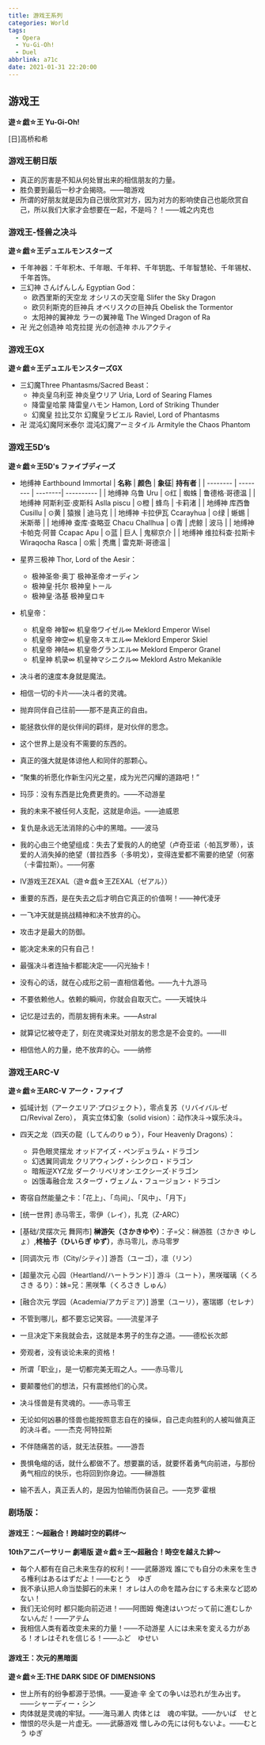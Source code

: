 ```yaml
---
title: 游戏王系列
categories: World
tags:
  - Opera
  - Yu-Gi-Oh!
  - Duel
abbrlink: a71c
date: 2021-01-31 22:20:00
---
```


## 游戏王

**遊☆戯☆王 Yu-Gi-Oh!**

[日]高桥和希

### 游戏王朝日版

+ 真正的厉害是不知从何处冒出来的相信朋友的力量。
+ 胜负要到最后一秒才会揭晓。——暗游戏
+ 所谓的好朋友就是因为自己很欣赏对方，因为对方的影响使自己也能欣赏自己，所以我们大家才会想要在一起，不是吗？！——城之内克也

### 游戏王-怪兽之决斗

**遊☆戯☆王デュエルモンスターズ**

+ 千年神器：千年积木、千年眼、千年秤、千年钥匙、千年智慧轮、千年锡杖、千年首饰。
+ 三幻神 さんげんしん Egyptian God：
  - 欧西里斯的天空龙 オシリスの天空竜  Slifer the Sky Dragon
  - 欧贝利斯克的巨神兵  オベリスクの巨神兵  Obelisk the Tormentor
  - 太阳神的翼神龙 ラーの翼神竜  The Winged Dragon of Ra
+ 卍 光之创造神 哈克拉提 光の创造神 ホルアクティ

### 游戏王GX

**遊☆戯☆王デュエルモンスターズGX**

+ 三幻魔Three Phantasms/Sacred Beast：
  - 神炎皇乌利亚 神炎皇ウリア Uria, Lord of Searing Flames
  - 降雷皇哈蒙 降雷皇ハモン Hamon, Lord of Striking Thunder
  - 幻魔皇 拉比艾尔 幻魔皇ラビエル Raviel, Lord of Phantasms
+ 卍 混沌幻魔阿米泰尔 混沌幻魔アーミタイル Armityle the Chaos Phantom

### 游戏王5D’s

**遊☆戯☆王5D's ファイブディーズ**

+ 地缚神 Earthbound Immortal
| **名称** | **颜色** | **象征**| **持有者** |
| -------- | -------- | --------| ---------- |
| 地缚神 乌鲁  Uru                        | ⊙红 | 蜘蛛 | 鲁德格·哥德温 |
| 地缚神 阿斯利亚·皮斯科  Aslla piscu      | ⊙橙 | 蜂鸟 | 卡莉渚       |
| 地缚神 库西鲁  Cusillu                  | ⊙黄 | 猿猴 | 迪马克        |
| 地缚神 卡拉伊瓦  Ccarayhua              | ⊙绿 | 蜥蜴 | 米斯蒂        |
| 地缚神 查库·查略亚  Chacu Challhua      | ⊙青 | 虎鲸 | 波马          |
| 地缚神 卡帕克·阿普 Ccapac  Apu          | ⊙蓝 | 巨人 | 鬼柳京介      |
| 地缚神 维拉科查·拉斯卡 Wiraqocha  Rasca | ⊙紫 | 秃鹰 | 雷克斯·哥德温 |
+ 星界三极神 Thor, Lord of the Aesir：
  - 极神圣帝·奥丁 极神圣帝オーディン
  - 极神皇·托尔 极神皇トール
  - 极神皇·洛基 极神皇ロキ
+ 机皇帝：
  - 机皇帝 神智∞ 机皇帝ワイゼル∞ Meklord Emperor Wisel
  - 机皇帝 神空∞ 机皇帝スキエル∞ Meklord Emperor Skiel
  - 机皇帝 神陆∞ 机皇帝グランエル∞ Meklord Emperor Granel
  - 机皇神 机录∞ 机皇神マシニクル∞ Meklord Astro Mekanikle
  
+ 决斗者的速度本身就是魔法。
+ 相信一切的卡片——决斗者的灵魂。
+ 抛弃同伴自己往前——那不是真正的自由。
+ 能拯救伙伴的是伙伴间的羁绊，是对伙伴的思念。
+ 这个世界上是没有不需要的东西的。
+ 真正的强大就是体谅他人和同伴的那颗心。
+ “聚集的祈愿化作新生闪光之星，成为光芒闪耀的道路吧！”
+ 玛莎：没有东西是比免费更贵的。——不动游星
+ 我的未来不被任何人支配，这就是命运。——迪威恩
+ 复仇是永远无法消除的心中的黑暗。——波马
+ 我的心由三个绝望组成：失去了爱我的人的绝望（卢奇亚诺（·帕瓦罗蒂），该爱的人消失掉的绝望（普拉西多（·多明戈），变得连爱都不需要的绝望（何塞（·卡雷拉斯）。——何塞
+ Ⅳ游戏王ZEXAL（遊☆戯☆王ZEXAL（ゼアル））
+ 重要的东西，是在失去之后才明白它真正的价值啊！——神代凌牙
+ 一飞冲天就是挑战精神和决不放弃的心。
+ 攻击才是最大的防御。
+ 能决定未来的只有自己！
+ 最强决斗者连抽卡都能决定——闪光抽卡！
+ 没有心的话，就在心成形之前一直相信着他。——九十九游马
+ 不要依赖他人。依赖的瞬间，你就会自取灭亡。——天城快斗
+ 记忆是过去的，而朋友拥有未来。——Astral
+ 就算记忆被夺走了，刻在灵魂深处对朋友的思念是不会变的。——Ⅲ
+ 相信他人的力量，绝不放弃的心。——纳修

### 游戏王ARC-V

**遊☆戯☆王ARC-V アーク・ファイブ**

+ 弧域计划（アークエリア·プロジェクト），零点复苏（リバイバル·ゼロ/Revival Zero），
  真实立体幻象（solid vision）：动作决斗→娱乐决斗。

+ 四天之龙（四天の龍（してんのりゅう），Four Heavenly Dragons）：
  - 异色眼灵摆龙 オッドアイズ・ペンデュラム・ドラゴン
  - 幻透翼同调龙 クリアウィング・シンクロ・ドラゴン
  - 暗叛逆XYZ龙 ダーク·リベリオン·エクシーズ·ドラゴン
  - 凶饿毒融合龙 スターヴ・ヴェノム・フュージョン・ドラゴン
+ 寄宿自然能量之卡：「花上」、「鸟间」、「风中」、「月下」

+ [统一世界] 赤马零王，零伊（レイ），扎克（Z-ARC）
+ [基础/灵摆次元 舞网市] **榊游矢（さかきゆや）**：子=父：榊游胜（さかき ゆしょ）,**柊柚子（ひいらぎ ゆず）**，赤马零儿，赤马零罗
+ [同调次元 市（City/シティ）] 游吾（ユーゴ），凛（リン）
+ [超量次元 心园（Heartland/ハートランド）] 游斗（ユート），黑咲瑠璃（くろさき るり）：妹=兄：黑咲隼（くろさき しゅん）
+ [融合次元 学园（Academia/アカデミア）] 游里（ユーリ），塞瑞娜（セレナ）

+ 不管到哪儿，都不要忘记笑容。——流星洋子
+ 一旦决定下来我就会去，这就是本男子的生存之道。——德松长次郎
+ 旁观者，没有谈论未来的资格！
+ 所谓「职业」，是一切都完美无瑕之人。——赤马零儿
+ 要颠覆他们的想法，只有震撼他们的心灵。
+ 决斗怪兽是有灵魂的。——赤马零王
+ 无论如何凶暴的怪兽也能按照意志自在的操纵，自己走向胜利的人被叫做真正的决斗者。——杰克·阿特拉斯
+ 不伴随痛苦的话，就无法获胜。——游吾
+ 畏惧龟缩的话，就什么都做不了。想要赢的话，就要怀着勇气向前进，与那份勇气相应的快乐，也将回到你身边。——榊游胜
+ 输不丢人，真正丢人的，是因为怕输而伪装自己。——克罗·霍根

### 剧场版：
#### 游戏王：～超融合！跨越时空的羁绊～

**10thアニバーサリー 劇場版 遊☆戯☆王～超融合！時空を越えた絆～**

+ 每个人都有在自己未来生存的权利！——武藤游戏
  誰にでも自分の未来を生きる権利はあるはずだよ！——むとう　ゆぎ
+ 我不承认把人命当垫脚石的未来！
  オレは人の命を踏み台にする未来など認めない！
+ 我们无论何时 都只能向前迈进！——阿图姆
  俺達はいつだって前に進むしかないんだ！——アテム
+ 我相信人类有着改变未来的力量！——不动游星
  人には未来を変える力がある！オレはそれを信じる！——ふど　ゆせい

#### 游戏王：次元的黑暗面

**遊☆戯☆王:THE DARK SIDE OF DIMENSIONS**

+ 世上所有的纷争都源于恐惧。——夏迪·辛
  全ての争いは恐れが生み出す。——シャーディー・シン
+ 肉体就是灵魂的牢狱。——海马濑人
  肉体とは　魂の牢獄。——かいば　せと
+ 憎恨的尽头是一片虚无。——武藤游戏
  憎しみの先には何もないよ。——むとう ゆぎ
